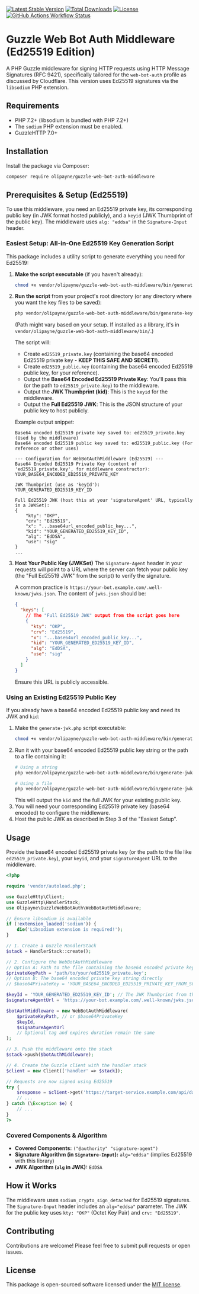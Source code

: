 [![Latest Stable Version](https://img.shields.io/packagist/v/olipayne/guzzle-web-bot-auth-middleware.svg?style=flat-square)](https://packagist.org/packages/olipayne/guzzle-web-bot-auth-middleware)
[![Total Downloads](https://img.shields.io/packagist/dt/olipayne/guzzle-web-bot-auth-middleware.svg?style=flat-square)](https://packagist.org/packages/olipayne/guzzle-web-bot-auth-middleware)
[![License](https://img.shields.io/packagist/l/olipayne/guzzle-web-bot-auth-middleware.svg?style=flat-square)](https://packagist.org/packages/olipayne/guzzle-web-bot-auth-middleware)
[![GitHub Actions Workflow Status](https://img.shields.io/github/actions/workflow/status/olipayne/guzzle-web-bot-auth-middleware/ci.yml?branch=main&style=flat-square)](https://github.com/olipayne/guzzle-web-bot-auth-middleware/actions)

# Guzzle Web Bot Auth Middleware (Ed25519 Edition)

A PHP Guzzle middleware for signing HTTP requests using HTTP Message Signatures (RFC 9421), specifically tailored for the `web-bot-auth` profile as discussed by Cloudflare. This version uses Ed25519 signatures via the `libsodium` PHP extension.

## Requirements

*   PHP 7.2+ (libsodium is bundled with PHP 7.2+)
*   The `sodium` PHP extension must be enabled.
*   GuzzleHTTP 7.0+

## Installation

Install the package via Composer:

```bash
composer require olipayne/guzzle-web-bot-auth-middleware
```

## Prerequisites & Setup (Ed25519)

To use this middleware, you need an Ed25519 private key, its corresponding public key (in JWK format hosted publicly), and a `keyid` (JWK Thumbprint of the public key). The middleware uses `alg: "eddsa"` in the `Signature-Input` header.

### Easiest Setup: All-in-One Ed25519 Key Generation Script

This package includes a utility script to generate everything you need for Ed25519:

1.  **Make the script executable** (if you haven't already):
    ```bash
    chmod +x vendor/olipayne/guzzle-web-bot-auth-middleware/bin/generate-keys.php
    ```

2.  **Run the script** from your project's root directory (or any directory where you want the key files to be saved):
    ```bash
    php vendor/olipayne/guzzle-web-bot-auth-middleware/bin/generate-keys.php
    ```
    (Path might vary based on your setup. If installed as a library, it's in `vendor/olipayne/guzzle-web-bot-auth-middleware/bin/`.)

    The script will:
    *   Create `ed25519_private.key` (containing the base64 encoded Ed25519 private key - **KEEP THIS SAFE AND SECRET!**).
    *   Create `ed25519_public.key` (containing the base64 encoded Ed25519 public key, for your reference).
    *   Output the **Base64 Encoded Ed25519 Private Key**: You'll pass this (or the path to `ed25519_private.key`) to the middleware.
    *   Output the **JWK Thumbprint (kid)**: This is the `keyid` for the middleware.
    *   Output the **Full Ed25519 JWK**: This is the JSON structure of your public key to host publicly.

    Example output snippet:
    ```
    Base64 encoded Ed25519 private key saved to: ed25519_private.key (Used by the middleware)
    Base64 encoded Ed25519 public key saved to: ed25519_public.key (For reference or other uses)

    --- Configuration for WebBotAuthMiddleware (Ed25519) ---
    Base64 Encoded Ed25519 Private Key (content of 'ed25519_private.key', for middleware constructor):
    YOUR_BASE64_ENCODED_ED25519_PRIVATE_KEY

    JWK Thumbprint (use as 'keyId'):
    YOUR_GENERATED_ED25519_KEY_ID

    Full Ed25519 JWK (host this at your 'signatureAgent' URL, typically in a JWKSet):
    {
        "kty": "OKP",
        "crv": "Ed25519",
        "x": "...base64url_encoded_public_key...",
        "kid": "YOUR_GENERATED_ED25519_KEY_ID",
        "alg": "EdDSA",
        "use": "sig"
    }
    ...
    ```

3.  **Host Your Public Key (JWKSet)**
    The `Signature-Agent` header in your requests will point to a URL where the server can fetch your public key (the "Full Ed25519 JWK" from the script) to verify the signature.

    A common practice is `https://your-bot.example.com/.well-known/jwks.json`.
    The content of `jwks.json` should be:
    ```json
    {
      "keys": [
        // The "Full Ed25519 JWK" output from the script goes here
        {
          "kty": "OKP",
          "crv": "Ed25519",
          "x": "...base64url_encoded_public_key...",
          "kid": "YOUR_GENERATED_ED25519_KEY_ID",
          "alg": "EdDSA",
          "use": "sig"
        }
      ]
    }
    ```
    Ensure this URL is publicly accessible.

### Using an Existing Ed25519 Public Key

If you already have a base64 encoded Ed25519 public key and need its JWK and `kid`:

1.  Make the `generate-jwk.php` script executable:
    ```bash
    chmod +x vendor/olipayne/guzzle-web-bot-auth-middleware/bin/generate-jwk.php
    ```
2.  Run it with your base64 encoded Ed25519 public key string or the path to a file containing it:
    ```bash
    # Using a string
    php vendor/olipayne/guzzle-web-bot-auth-middleware/bin/generate-jwk.php YOUR_BASE64_PUBLIC_KEY_STRING

    # Using a file
    php vendor/olipayne/guzzle-web-bot-auth-middleware/bin/generate-jwk.php path/to/your/ed25519_public.key
    ```
    This will output the `kid` and the full JWK for your existing public key.
3.  You will need your corresponding Ed25519 private key (base64 encoded) to configure the middleware.
4.  Host the public JWK as described in Step 3 of the "Easiest Setup".

## Usage

Provide the base64 encoded Ed25519 private key (or the path to the file like `ed25519_private.key`), your `keyid`, and your `signatureAgent` URL to the middleware.

```php
<?php

require 'vendor/autoload.php';

use GuzzleHttp\Client;
use GuzzleHttp\HandlerStack;
use Olipayne\GuzzleWebBotAuth\WebBotAuthMiddleware;

// Ensure libsodium is available
if (!extension_loaded('sodium')) {
    die('Libsodium extension is required!');
}

// 1. Create a Guzzle HandlerStack
$stack = HandlerStack::create();

// 2. Configure the WebBotAuthMiddleware
// Option A: Path to the file containing the base64 encoded private key
$privateKeyPath = 'path/to/your/ed25519_private.key'; 
// Option B: The base64 encoded private key string directly
// $base64PrivateKey = 'YOUR_BASE64_ENCODED_ED25519_PRIVATE_KEY_FROM_SCRIPT_OUTPUT';

$keyId = 'YOUR_GENERATED_ED25519_KEY_ID'; // The JWK Thumbprint from the script output
$signatureAgentUrl = 'https://your-bot.example.com/.well-known/jwks.json'; // URL to your public JWKSet

$botAuthMiddleware = new WebBotAuthMiddleware(
    $privateKeyPath, // or $base64PrivateKey
    $keyId,
    $signatureAgentUrl
    // Optional tag and expires duration remain the same
);

// 3. Push the middleware onto the stack
$stack->push($botAuthMiddleware);

// 4. Create the Guzzle client with the handler stack
$client = new Client(['handler' => $stack]);

// Requests are now signed using Ed25519
try {
    $response = $client->get('https://target-service.example.com/api/data');
    // ...
} catch (\Exception $e) {
    // ...
}
?>
```

### Covered Components & Algorithm

*   **Covered Components:** `("@authority" "signature-agent")`
*   **Signature Algorithm (in `Signature-Input`):** `alg="eddsa"` (implies Ed25519 with this library)
*   **JWK Algorithm (`alg` in JWK):** `EdDSA`

## How it Works

The middleware uses `sodium_crypto_sign_detached` for Ed25519 signatures. The `Signature-Input` header includes an `alg="eddsa"` parameter. The JWK for the public key uses `kty: "OKP"` (Octet Key Pair) and `crv: "Ed25519"`.

## Contributing

Contributions are welcome! Please feel free to submit pull requests or open issues.

## License

This package is open-sourced software licensed under the [MIT license](LICENSE.MIT).
